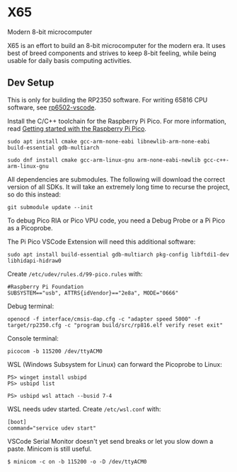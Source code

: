 # X65

Modern 8-bit microcomputer

X65 is an effort to build an 8-bit microcomputer for the modern era. It uses best of breed components and strives to keep 8-bit feeling, while being usable for daily basis computing activities.

## Dev Setup

This is only for building the RP2350 software.
For writing 65816 CPU software, see [rp6502-vscode](https://github.com/picocomputer/rp6502-vscode).

Install the C/C++ toolchain for the Raspberry Pi Pico.
For more information, read [Getting started with the Raspberry Pi Pico](https://rptl.io/pico-get-started).

```
sudo apt install cmake gcc-arm-none-eabi libnewlib-arm-none-eabi build-essential gdb-multiarch
```

```
sudo dnf install cmake gcc-arm-linux-gnu arm-none-eabi-newlib gcc-c++-arm-linux-gnu
```

All dependencies are submodules. The following will download the correct version of all SDKs.
It will take an extremely long time to recurse the project, so do this instead:

```
git submodule update --init
```

To debug Pico RIA or Pico VPU code, you need a Debug Probe or a Pi Pico as a Picoprobe.

The Pi Pico VSCode Extension will need this additional software:

```
sudo apt install build-essential gdb-multiarch pkg-config libftdi1-dev libhidapi-hidraw0
```

Create `/etc/udev/rules.d/99-pico.rules` with:

```
#Raspberry Pi Foundation
SUBSYSTEM=="usb", ATTRS{idVendor}=="2e8a", MODE="0666"
```

Debug terminal:

```
openocd -f interface/cmsis-dap.cfg -c "adapter speed 5000" -f target/rp2350.cfg -c "program build/src/rp816.elf verify reset exit"
```

Console terminal:

```
picocom -b 115200 /dev/ttyACM0
```

WSL (Windows Subsystem for Linux) can forward the Picoprobe to Linux:

```
PS> winget install usbipd
PS> usbipd list

PS> usbipd wsl attach --busid 7-4
```

WSL needs udev started. Create `/etc/wsl.conf` with:

```
[boot]
command="service udev start"
```

VSCode Serial Monitor doesn't yet send breaks or let you slow down a paste. Minicom is still useful\.
```
$ minicom -c on -b 115200 -o -D /dev/ttyACM0
```
